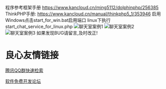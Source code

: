 程序参考框架手册 https://www.kancloud.cn/ming5112/dolphinphp/256385
ThinkPHP手册: https://www.kancloud.cn/manual/thinkphp5_1/353946
启用Windows点击start_for_win.bat启用端口
linux下执行start_chat_service_for_linux.php
![聊天室案例1](https://images.gitee.com/uploads/images/2019/0222/170728_1acd7dea_703859.png "屏幕截图.png")
![聊天室案例2](https://images.gitee.com/uploads/images/2019/0222/170755_5e81e7cd_703859.png "屏幕截图.png")
![聊天室案例3](https://images.gitee.com/uploads/images/2019/0222/170848_390d222c_703859.png "屏幕截图.png")
如果发现BUG请留言,及时改正!



 # 良心友情链接

[腾讯QQ群快速检索](http://u.720life.cn/s/8cf73f7c)

[软件免费开发论坛](http://u.720life.cn/s/bbb01dc0)